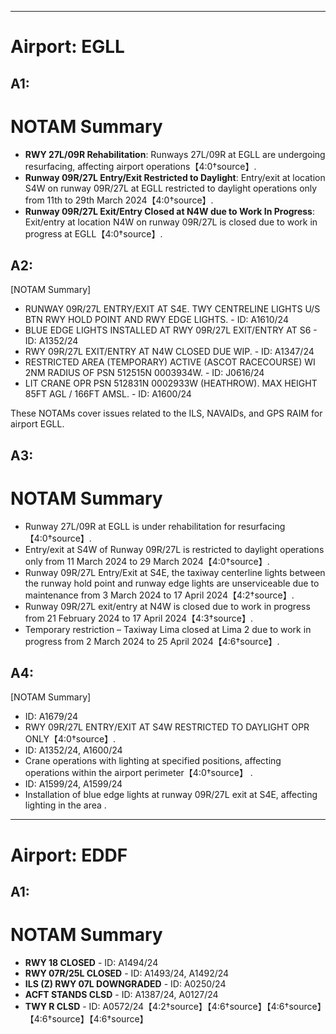 
---

# Airport: EGLL

## A1:
# NOTAM Summary
- **RWY 27L/09R Rehabilitation**: Runways 27L/09R at EGLL are undergoing resurfacing, affecting airport operations【4:0†source】.
- **Runway 09R/27L Entry/Exit Restricted to Daylight**: Entry/exit at location S4W on runway 09R/27L at EGLL restricted to daylight operations only from 11th to 29th March 2024【4:0†source】.
- **Runway 09R/27L Exit/Entry Closed at N4W due to Work In Progress**: Exit/entry at location N4W on runway 09R/27L is closed due to work in progress at EGLL【4:0†source】.

## A2:
[NOTAM Summary]  
- RUNWAY 09R/27L ENTRY/EXIT AT S4E. TWY CENTRELINE LIGHTS U/S BTN RWY HOLD POINT AND RWY EDGE LIGHTS. - ID: A1610/24
- BLUE EDGE LIGHTS INSTALLED AT RWY 09R/27L EXIT/ENTRY AT S6 - ID: A1352/24
- RWY 09R/27L EXIT/ENTRY AT N4W CLOSED DUE WIP. - ID: A1347/24
- RESTRICTED AREA (TEMPORARY) ACTIVE (ASCOT RACECOURSE) WI 2NM RADIUS OF PSN 512515N 0003934W. - ID: J0616/24
- LIT CRANE OPR PSN 512831N 0002933W (HEATHROW). MAX HEIGHT 85FT AGL / 166FT AMSL. - ID: A1600/24

These NOTAMs cover issues related to the ILS, NAVAIDs, and GPS RAIM for airport EGLL.

## A3:
# NOTAM Summary
- Runway 27L/09R at EGLL is under rehabilitation for resurfacing【4:0†source】.
- Entry/exit at S4W of Runway 09R/27L is restricted to daylight operations only from 11 March 2024 to 29 March 2024【4:0†source】.
- Runway 09R/27L Entry/Exit at S4E, the taxiway centerline lights between the runway hold point and runway edge lights are unserviceable due to maintenance from 3 March 2024 to 17 April 2024【4:2†source】.
- Runway 09R/27L exit/entry at N4W is closed due to work in progress from 21 February 2024 to 17 April 2024【4:3†source】.
- Temporary restriction – Taxiway Lima closed at Lima 2 due to work in progress from 2 March 2024 to 25 April 2024【4:6†source】.

## A4:
[NOTAM Summary]  
- ID: A1679/24  
- RWY 09R/27L ENTRY/EXIT AT S4W RESTRICTED TO DAYLIGHT OPR ONLY【4:0†source】.  
- ID: A1352/24, A1600/24  
- Crane operations with lighting at specified positions, affecting operations within the airport perimeter【4:0†source】 .  
- ID: A1599/24, A1599/24  
- Installation of blue edge lights at runway 09R/27L exit at S4E, affecting lighting in the area  .

---

# Airport: EDDF

## A1:
# NOTAM Summary
- **RWY 18 CLOSED** - ID: A1494/24
- **RWY 07R/25L CLOSED** - ID: A1493/24, A1492/24
- **ILS (Z) RWY 07L DOWNGRADED** - ID: A0250/24
- **ACFT STANDS CLSD** - ID: A1387/24, A0127/24
- **TWY R CLSD** - ID: A0572/24【4:2†source】【4:6†source】【4:6†source】【4:6†source】【4:6†source】

